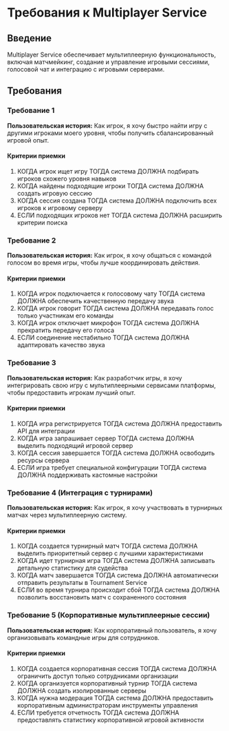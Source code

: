 # Требования к Multiplayer Service

## Введение

Multiplayer Service обеспечивает мультиплеерную функциональность, включая матчмейкинг, создание и управление игровыми сессиями, голосовой чат и интеграцию с игровыми серверами.

## Требования

### Требование 1

**Пользовательская история:** Как игрок, я хочу быстро найти игру с другими игроками моего уровня, чтобы получить сбалансированный игровой опыт.

#### Критерии приемки

1. КОГДА игрок ищет игру ТОГДА система ДОЛЖНА подбирать игроков схожего уровня навыков
2. КОГДА найдены подходящие игроки ТОГДА система ДОЛЖНА создать игровую сессию
3. КОГДА сессия создана ТОГДА система ДОЛЖНА подключить всех игроков к игровому серверу
4. ЕСЛИ подходящих игроков нет ТОГДА система ДОЛЖНА расширить критерии поиска

### Требование 2

**Пользовательская история:** Как игрок, я хочу общаться с командой голосом во время игры, чтобы лучше координировать действия.

#### Критерии приемки

1. КОГДА игрок подключается к голосовому чату ТОГДА система ДОЛЖНА обеспечить качественную передачу звука
2. КОГДА игрок говорит ТОГДА система ДОЛЖНА передавать голос только участникам его команды
3. КОГДА игрок отключает микрофон ТОГДА система ДОЛЖНА прекратить передачу его голоса
4. ЕСЛИ соединение нестабильно ТОГДА система ДОЛЖНА адаптировать качество звука

### Требование 3

**Пользовательская история:** Как разработчик игры, я хочу интегрировать свою игру с мультиплеерными сервисами платформы, чтобы предоставить игрокам лучший опыт.

#### Критерии приемки

1. КОГДА игра регистрируется ТОГДА система ДОЛЖНА предоставить API для интеграции
2. КОГДА игра запрашивает сервер ТОГДА система ДОЛЖНА выделить подходящий игровой сервер
3. КОГДА сессия завершается ТОГДА система ДОЛЖНА освободить ресурсы сервера
4. ЕСЛИ игра требует специальной конфигурации ТОГДА система ДОЛЖНА поддерживать кастомные настройки

### Требование 4 (Интеграция с турнирами)

**Пользовательская история:** Как игрок, я хочу участвовать в турнирных матчах через мультиплеерную систему.

#### Критерии приемки

1. КОГДА создается турнирный матч ТОГДА система ДОЛЖНА выделить приоритетный сервер с лучшими характеристиками
2. КОГДА идет турнирная игра ТОГДА система ДОЛЖНА записывать детальную статистику для судейства
3. КОГДА матч завершается ТОГДА система ДОЛЖНА автоматически отправить результаты в Tournament Service
4. ЕСЛИ во время турнира происходит сбой ТОГДА система ДОЛЖНА позволить восстановить матч с сохраненного состояния

### Требование 5 (Корпоративные мультиплеерные сессии)

**Пользовательская история:** Как корпоративный пользователь, я хочу организовывать командные игры для сотрудников.

#### Критерии приемки

1. КОГДА создается корпоративная сессия ТОГДА система ДОЛЖНА ограничить доступ только сотрудниками организации
2. КОГДА организуется корпоративный турнир ТОГДА система ДОЛЖНА создать изолированные серверы
3. КОГДА нужна модерация ТОГДА система ДОЛЖНА предоставить корпоративным администраторам инструменты управления
4. ЕСЛИ требуется отчетность ТОГДА система ДОЛЖНА предоставлять статистику корпоративной игровой активности